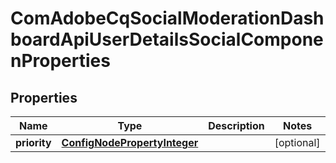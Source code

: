 

# ComAdobeCqSocialModerationDashboardApiUserDetailsSocialComponenProperties

## Properties

Name | Type | Description | Notes
------------ | ------------- | ------------- | -------------
**priority** | [**ConfigNodePropertyInteger**](ConfigNodePropertyInteger.md) |  |  [optional]



